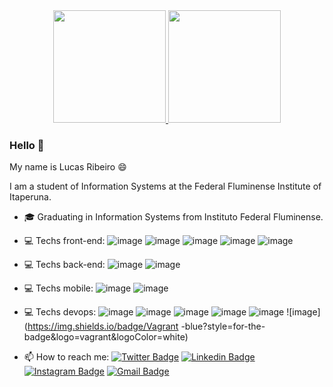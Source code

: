 <div align="center" >
  <a href="https://github.com/lucasmartinsribeiro">
    <img height="180em" src="https://github-readme-stats.vercel.app/api?username=lucasmartinsribeiro&show_icons=true&theme=dark" />
  </a>
  <a href="https://github.com/lucasmartinsribeiro">
    <img height="180em" src="https://github-readme-stats.vercel.app/api/top-langs/?username=lucasmartinsribeiro&layout=compact&theme=dark&langs_count=10&hide=Handlebars" />
  </a>
</div>

### Hello 👋
My name is Lucas Ribeiro 😄 

I am a student of Information Systems at the Federal Fluminense Institute of Itaperuna.

- 🎓 Graduating in Information Systems from Instituto Federal Fluminense.
- 💻 Techs front-end: ![image](https://img.shields.io/badge/HTML5-E34F26?style=for-the-badge&logo=html5&logoColor=FFFFFF) ![image](https://img.shields.io/badge/CSS3-1572B6?style=for-the-badge&logo=css3&logoColor=FFFFFF) ![image](https://img.shields.io/badge/JavaScript-323330?style=for-the-badge&logo=javascript&logoColor=F7DF1E) ![image](https://img.shields.io/badge/React-1DA1F2?style=for-the-badge&logo=react&logoColor=azul) ![image](https://img.shields.io/badge/TypeScript-1DA1F2?style=for-the-badge&logo=typescript&logoColor=white)
- 💻 Techs back-end: ![image](https://img.shields.io/badge/Java-FF3B2D?style=for-the-badge&logo=java&logoColor=FFFFFF) ![image](https://img.shields.io/badge/Node-02E639?style=for-the-badge&logo=node.js&logoColor=FFFFFF)
- 💻 Techs mobile: ![image](https://img.shields.io/badge/React%20Native-000000?style=for-the-badge&logo=react&logoColor=azul) ![image](https://img.shields.io/badge/Flutter-blue?style=for-the-badge&logo=flutter&logoColor=azul)
- 💻 Techs devops: ![image](https://img.shields.io/badge/Linux-000000?style=for-the-badge&logo=linux&logoColor=white) ![image](https://img.shields.io/badge/Docker-blue?style=for-the-badge&logo=docker&logoColor=azul) ![image](https://img.shields.io/badge/Kubernetes-blue?style=for-the-badge&logo=kubernetes&logoColor=white) ![image](https://img.shields.io/badge/AWS-orange?style=for-the-badge&logo=aws&logoColor=white) ![image](https://img.shields.io/badge/Jenkins%20-red?style=for-the-badge&logo=jenkins&logoColor=black) ![image](https://img.shields.io/badge/Vagrant -blue?style=for-the-badge&logo=vagrant&logoColor=white)

- 📫 How to reach me:
[![Twitter Badge](https://img.shields.io/badge/-@ribeirolucas51-1DA1F2?style=flat-square&labelColor=1DA1F2&logo=twitter&logoColor=white&link=https://twitter.com/ribeirolucas51)](https://twitter.com/ribeirolucas51) 
[![Linkedin Badge](https://img.shields.io/badge/-LinkedIn-0077B5?style=flat-square&logo=Linkedin&logoColor=white&link=https://www.linkedin.com/in/lucas-51ribeiro/)](https://www.linkedin.com/in/lucas-51ribeiro/) 
[![Instagram Badge](https://img.shields.io/badge/-Instagram-E4405F?style=flat-square&logo=Instagram&logoColor=white&link=https://www.instagram.com/lucasm_ribeiro/)](https://www.instagram.com/lucasm_ribeiro/)
[![Gmail Badge](https://img.shields.io/badge/-lucasmartins0498@gmail.com-red?style=flat-square&logo=Gmail&logoColor=white&link=mailto:lucasmartins0498@gmail.com)](mailto:lucasmartins0498@gmail.com)

<!--
**lucasmartinsribeiro/lucasmartinsribeiro** is a ✨ _special_ ✨ repository because its `README.md` (this file) appears on your GitHub profile.

Here are some ideas to get you started:

- 🔭 I’m currently working on ...
- 🌱 I’m currently learning ...
- 👯 I’m looking to collaborate on ...
- 🤔 I’m looking for help with ...
- 💬 Ask me about ...
- 📫 How to reach me: ...
- 😄 Pronouns: ...
- ⚡ Fun fact: ...
-->
